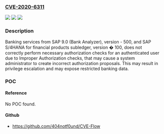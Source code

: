 ### [CVE-2020-6311](https://cve.mitre.org/cgi-bin/cvename.cgi?name=CVE-2020-6311)
![](https://img.shields.io/static/v1?label=Product&message=S%2F4HANA%20FIN%20PROD%20SUBLDGR&color=blue)
![](https://img.shields.io/static/v1?label=Version&message=%3C100%20&color=brighgreen)
![](https://img.shields.io/static/v1?label=Vulnerability&message=CWE-285(Improper%20Authorization)&color=brighgreen)

### Description

Banking services from SAP 9.0 (Bank Analyzer), version - 500, and SAP S/4HANA for financial products subledger, version � 100, does not correctly perform necessary authorization checks for an authenticated user due to Improper Authorization checks, that may cause a system administrator to create incorrect authorization proposals. This may result in privilege escalation and may expose restricted banking data.

### POC

#### Reference
No POC found.

#### Github
- https://github.com/404notf0und/CVE-Flow


